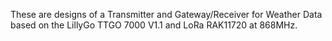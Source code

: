 These are designs of a Transmitter and Gateway/Receiver for Weather Data based on the LillyGo TTGO 7000 V1.1 and LoRa RAK11720 at 868MHz.
